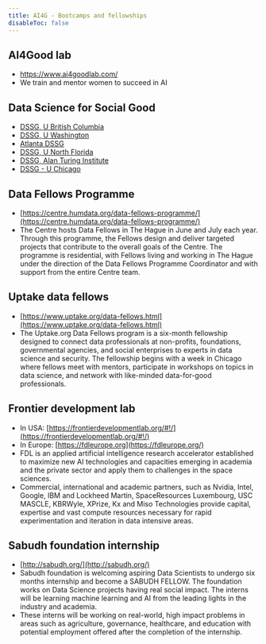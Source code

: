 ```yaml
---
title: AI4G - Bootcamps and fellowships
disableToc: false
---
```



## AI4Good lab
- https://www.ai4goodlab.com/
- We train and mentor women to succeed in AI


## Data Science for Social Good
- [DSSG, U British Columbia](https://dsi.ubc.ca/apply-dssg-program)
- [DSSG, U Washington](https://escience.washington.edu/dssg/)
- [Atlanta DSSG](https://ptc.gatech.edu/dssg)
- [DSSG, U North Florida](http://dssg.unf.edu/index.html)
- [DSSG, Alan Turing Institute](https://www.turing.ac.uk/collaborate-turing/data-science-social-good)
- [DSSG - U Chicago](https://dssg.uchicago.edu/)


## Data Fellows Programme
- [https://centre.humdata.org/data-fellows-programme/](https://centre.humdata.org/data-fellows-programme/)
- The Centre hosts Data Fellows in The Hague in June and July each year. Through this programme, the Fellows design and deliver targeted projects that contribute to the overall goals of the Centre. The programme is residential, with Fellows living and working in The Hague under the direction of the Data Fellows Programme Coordinator and with support from the entire Centre team.


## Uptake data fellows
- [https://www.uptake.org/data-fellows.html](https://www.uptake.org/data-fellows.html)
- The Uptake.org Data Fellows program is a six-month fellowship designed to connect data professionals at non-profits, foundations, governmental agencies, and social enterprises to experts in data science and security. The fellowship begins with a week in Chicago where fellows meet with mentors, participate in workshops on topics in data science, and network with like-minded data-for-good professionals.


## Frontier development lab
- In USA: [https://frontierdevelopmentlab.org/#!/](https://frontierdevelopmentlab.org/#!/)
- In Europe: [https://fdleurope.org](https://fdleurope.org/)
- FDL is an applied artificial intelligence research accelerator established to maximize new AI technologies and capacities emerging in academia and the private sector and apply them to challenges in the space sciences.
- Commercial, international and academic partners, such as Nvidia, Intel, Google, IBM and Lockheed Martin, SpaceResources Luxembourg, USC MASCLE, KBRWyle, XPrize, Kx and Miso Technologies provide capital, expertise and vast compute resources necessary for rapid experimentation and iteration in data intensive areas.


## Sabudh foundation internship
- [http://sabudh.org/](http://sabudh.org/)
- Sabudh foundation is welcoming aspiring Data Scientists to undergo six months internship and become a SABUDH FELLOW. The foundation works on Data Science projects having real social impact. The interns will be learning machine learning and AI from the leading lights in the industry and academia.
- These interns will be working on real-world, high impact problems in areas such as agriculture, governance, healthcare, and education with potential employment offered after the completion of the internship.